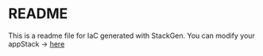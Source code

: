 # README
This is a readme file for IaC generated with StackGen.
You can modify your appStack -> [here](http://main.dev.stackgen.com/appstacks/f860e455-866d-40fb-8d31-c50abc3de04f)
